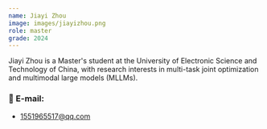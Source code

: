 ```yaml
---
name: Jiayi Zhou
image: images/jiayizhou.png
role: master
grade: 2024
---
```


Jiayi Zhou is a Master's student at the University of Electronic Science and Technology of China, with research interests in multi-task joint optimization and multimodal large models (MLLMs).                 
### 📧 E-mail:
- 1551965517@qq.com
